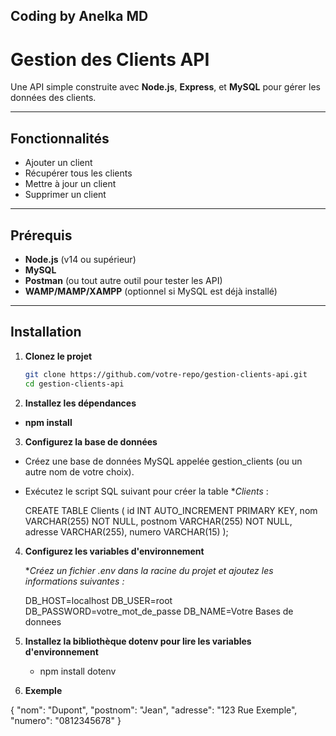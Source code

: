 ## Coding by Anelka MD

# Gestion des Clients API

Une API simple construite avec **Node.js**, **Express**, et **MySQL** pour gérer les données des clients.

---

## **Fonctionnalités**

- Ajouter un client
- Récupérer tous les clients
- Mettre à jour un client
- Supprimer un client

---

## **Prérequis**

- **Node.js** (v14 ou supérieur)
- **MySQL**
- **Postman** (ou tout autre outil pour tester les API)
- **WAMP/MAMP/XAMPP** (optionnel si MySQL est déjà installé)

---

## **Installation**

1. **Clonez le projet**
   ```bash
   git clone https://github.com/votre-repo/gestion-clients-api.git
   cd gestion-clients-api

2. **Installez les dépendances**

- **npm install**

3. **Configurez la base de données**

- Créez une base de données MySQL appelée gestion_clients (ou un autre nom de votre choix).
- Exécutez le script SQL suivant pour créer la table **Clients* :

    CREATE TABLE Clients (
    id INT AUTO_INCREMENT PRIMARY KEY,
    nom VARCHAR(255) NOT NULL,
    postnom VARCHAR(255) NOT NULL,
    adresse VARCHAR(255),
    numero VARCHAR(15)
);

4. **Configurez les variables d'environnement**

    **Créez un fichier .env dans la racine du projet et ajoutez les informations suivantes :*

    DB_HOST=localhost
    DB_USER=root
    DB_PASSWORD=votre_mot_de_passe
    DB_NAME=Votre Bases de donnees
5. **Installez la bibliothèque dotenv pour lire les variables d'environnement**

    - npm install dotenv

6. **Exemple**

{
    "nom": "Dupont",
    "postnom": "Jean",
    "adresse": "123 Rue Exemple",
    "numero": "0812345678"
}


